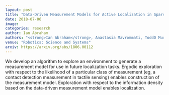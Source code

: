 ```yaml
---
layout: post
title: "Data-Driven Measurement Models for Active Localization in Sparse Environments"
date: 2018-07-06
image: 
categories: research
author: Ian Abraham
authors: "<strong>Ian Abraham</strong>, Anastasia Mavrommati, ToddD Murphey"
venue: "Robotics: Science and Systems"
arxiv: https://arxiv.org/abs/1806.00112
---
```

We develop an algorithm to explore an environment to generate a measurement model for use in future localization tasks. Ergodic exploration with respect to the likelihood of a particular class of measurement (eg, a contact detection measurement in tactile sensing) enables construction of the measurement model. Exploration with respect to the information density based on the data-driven measurement model enables localization.